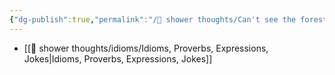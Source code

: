 ```yaml
---
{"dg-publish":true,"permalink":"/🚿 shower thoughts/Can't see the forest through the trees/","created":"2024-06-25T09:16:39.000-05:00","updated":"2024-06-25T09:16:39.000-05:00"}
---
```


- [[🚿 shower thoughts/idioms/Idioms, Proverbs, Expressions, Jokes\|Idioms, Proverbs, Expressions, Jokes]]